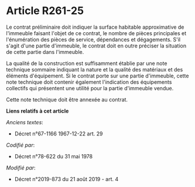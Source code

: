 # Article R261-25

Le contrat préliminaire doit indiquer la surface habitable approximative de l'immeuble faisant l'objet de ce contrat, le
nombre de pièces principales et l'énumération des pièces de service, dépendances et dégagements. S'il s'agit d'une partie
d'immeuble, le contrat doit en outre préciser la situation de cette partie dans l'immeuble.

La qualité de la construction est suffisamment établie par une note technique sommaire indiquant la nature et la qualité des
matériaux et des éléments d'équipement. Si le contrat porte sur une partie d'immeuble, cette note technique doit contenir
également l'indication des équipements collectifs qui présentent une utilité pour la partie d'immeuble vendue.

Cette note technique doit être annexée au contrat.

**Liens relatifs à cet article**

_Anciens textes_:

  - Décret n°67-1166 1967-12-22 art. 29

_Codifié par_:

  - Décret n°78-622 du 31 mai 1978

_Modifié par_:

  - Décret n°2019-873 du 21 août 2019 - art. 4
